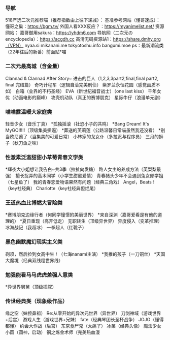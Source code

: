 ### 导航
518严选二次元推荐喵（推荐指数由上往下递减）：
基准参考网站（懂哥速成）：
    懂哥之巢：https://bgm.tv/
    外国人看XXX反应？：https://myanimelist.net/
资源网站：
    嘉哥御用sakura：https://yhdm6.com
    导航网（二次元のencyclopedia）：https://acgdh.cc
    高清无码资源站1：https://share.dmhy.org（VPN）
	nyaa.si
	mikanani.me
	tokyotoshu.info
	bangumi.moe
ps：最新潮流类（22年往后的新番）前面贴*喵

### 二次元最高城（含金量）
Clannad & Clannad After Story~
进击的巨人（1,2,3,3part2,final,final part2, final 完结篇）
奇巧计程车（逻辑自洽完美刑侦）
紫罗兰永恒花园（感觉画质不如）
白箱（业界的不朽圣经）
EVA（新世纪福音战士）（one last kiss）
千年女优（动画电影的巅峰）
攻壳机动队（真正的赛博朋克）
星际牛仔（浪漫单元剧）

### 喵喵露温暖大家庭类
轻音少女（音乐丁真）
*孤独摇滚（社恐小子的共鸣）
*Bang Dream! It's MyGO!!!!!（顶级集美撕逼）
*葬送的芙莉莲（公路温馨日常喵虽然我还没看）
*别当欧尼酱了（当集美的可爱日常）
小林家的龙女仆（多拉贡与程序员）
三月的狮子（秋刀鱼之味）

### 性激素泛滥甜甜小草莓青春文学类
*辉夜大小姐想让我告白~共3季（拉扯向发糖）
路人女主的养成方法（英梨梨最强）
擅长捉弄的高木同学（小学生甜蜜爱情）
青春猪头少年不会遇到兔女郎学姐（七星鱼了）
我的青春恋爱物语果然有问题（经典三角戏）
Angel，Beats！（key社经典）
Charlotte（key社经典但烂尾）

### 王道热血比博燃大冒险类
*赛博朋克边缘行者（何同学憧憬的美丽世界）
*来自深渊（嘉哥爱看是有他的道理的）
*夏日重现（高开低走）
无职转生（顶级异世界）
异度侵入（变革推理）
冰海战记（我超冰）
一拳超人（红靴子）

### 黑色幽默魔幻现实主义类
剃须，然后捡到女高中生！（七海nanami主演）
*我推的孩子（一刀铜丝）
*天国大魔境（经典双线程世界线）

### 勉强能看马马虎虎差强人意类
*异世界舅舅（顶级插叙）

### 传世经典类（现象级作品）
缘之空（妹控鼻祖）
Re:从零开始的异次元世界（异世界）
刀剑神域（游戏世界+后宫）
游戏人生（游戏世界+兄妹）
fate（经典琴团长圣杯战争）
JOJO（懂得都懂）
约会大作战（后宫）
东京食尸鬼（太痛了）
冰菓（经典头像）
魔法少女小圆（圆神，启动）
钢之炼金术师（完美热血漫